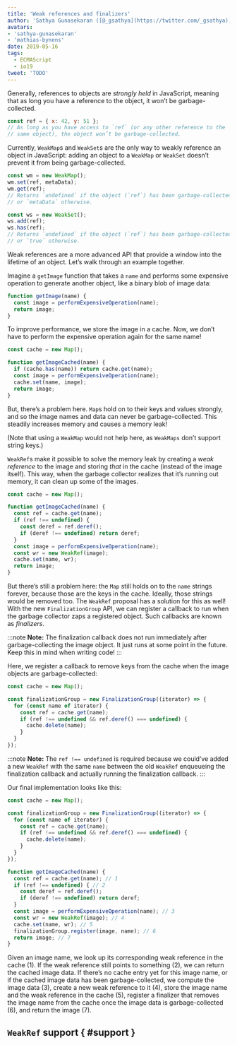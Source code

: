 ```yaml
---
title: 'Weak references and finalizers'
author: 'Sathya Gunasekaran ([@_gsathya](https://twitter.com/_gsathya)) and Mathias Bynens ([@mathias](https://twitter.com/mathias))'
avatars:
- 'sathya-gunasekaran'
- 'mathias-bynens'
date: 2019-05-16
tags:
  - ECMAScript
  - io19
tweet: 'TODO'
---
```

Generally, references to objects are _strongly held_ in JavaScript, meaning that as long you have a reference to the object, it won’t be garbage-collected.

```js
const ref = { x: 42, y: 51 };
// As long as you have access to `ref` (or any other reference to the
// same object), the object won’t be garbage-collected.
```

Currently, `WeakMap`s and `WeakSet`s are the only way to weakly reference an object in JavaScript: adding an object to a `WeakMap` or `WeakSet` doesn’t prevent it from being garbage-collected.

```js
const wm = new WeakMap();
wm.set(ref, metaData);
wm.get(ref);
// Returns `undefined` if the object (`ref`) has been garbage-collected,
// or `metaData` otherwise.

const ws = new WeakSet();
ws.add(ref);
ws.has(ref);
// Returns `undefined` if the object (`ref`) has been garbage-collected,
// or `true` otherwise.
```

Weak references are a more advanced API that provide a window into the lifetime of an object. Let’s walk through an example together.

Imagine a `getImage` function that takes a `name` and performs some expensive operation to generate another object, like a binary blob of image data:

```js
function getImage(name) {
  const image = performExpensiveOperation(name);
  return image;
}
```

To improve performance, we store the image in a cache. Now, we don’t have to perform the expensive operation again for the same name!

```js
const cache = new Map();

function getImageCached(name) {
  if (cache.has(name)) return cache.get(name);
  const image = performExpensiveOperation(name);
  cache.set(name, image);
  return image;
}
```

But, there’s a problem here. `Map`s hold on to their keys and values strongly, and so the image names and data can never be garbage-collected. This steadily increases memory and causes a memory leak!

(Note that using a `WeakMap` would not help here, as `WeakMaps` don’t support string keys.)

`WeakRef`s make it possible to solve the memory leak by creating a _weak reference_ to the image and storing _that_ in the cache (instead of the image itself). This way, when the garbage collector realizes that it’s running out memory, it can clean up some of the images.

```js
const cache = new Map();

function getImageCached(name) {
  const ref = cache.get(name);
  if (ref !== undefined) {
    const deref = ref.deref();
    if (deref !== undefined) return deref;
  }
  const image = performExpensiveOperation(name);
  const wr = new WeakRef(image);
  cache.set(name, wr);
  return image;
}
```

But there’s still a problem here: the `Map` still holds on to the `name` strings forever, because those are the keys in the cache. Ideally, those strings would be removed too. The `WeakRef` proposal has a solution for this as well! With the new `FinalizationGroup` API, we can register a callback to run when the garbage collector zaps a registered object. Such callbacks are known as _finalizers_.

:::note
**Note:** The finalization callback does not run immediately after garbage-collecting the image object. It just runs at some point in the future. Keep this in mind when writing code!
:::

Here, we register a callback to remove keys from the cache when the image objects are garbage-collected:

```js
const cache = new Map();

const finalizationGroup = new FinalizationGroup((iterator) => {
  for (const name of iterator) {
    const ref = cache.get(name);
    if (ref !== undefined && ref.deref() === undefined) {
      cache.delete(name);
    }
  }
});
```

:::note
**Note:** The `ref !== undefined` is required because we could’ve added a new `WeakRef` with the same `name` between the old `WeakRef` enqueueing the finalization callback and actually running the finalization callback.
:::

Our final implementation looks like this:

```js
const cache = new Map();

const finalizationGroup = new FinalizationGroup((iterator) => {
  for (const name of iterator) {
    const ref = cache.get(name);
    if (ref !== undefined && ref.deref() === undefined) {
      cache.delete(name);
    }
  }
});

function getImageCached(name) {
  const ref = cache.get(name); // 1
  if (ref !== undefined) { // 2
    const deref = ref.deref();
    if (deref !== undefined) return deref;
  }
  const image = performExpensiveOperation(name); // 3
  const wr = new WeakRef(image); // 4
  cache.set(name, wr); // 5
  finalizationGroup.register(image, name); // 6
  return image; // 7
}
```

Given an image name, we look up its corresponding weak reference in the cache (1). If the weak reference still points to something (2), we can return the cached image data. If there’s no cache entry yet for this image name, or if the cached image data has been garbage-collected, we compute the image data (3), create a new weak reference to it (4), store the image name and the weak reference in the cache (5),
register a finalizer that removes the image name from the cache once the image data is garbage-collected (6), and return the image (7).

## `WeakRef` support { #support }

<feature-support chrome="no"
                 firefox="no"
                 safari="no"
                 nodejs="no"
                 babel="no"></feature-support>
